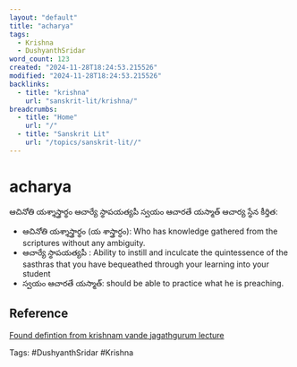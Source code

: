 ```yaml
---
layout: "default"
title: "acharya"
tags:
  - Krishna
  - DushyanthSridar
word_count: 123
created: "2024-11-28T18:24:53.215526"
modified: "2024-11-28T18:24:53.215526"
backlinks:
  - title: "krishna"
    url: "sanskrit-lit/krishna/"
breadcrumbs:
  - title: "Home"
    url: "/"
  - title: "Sanskrit Lit"
    url: "/topics/sanskrit-lit//"
---
```

# acharya

ఆచినోతి యశ్శాస్త్రార్థం ఆచార్యే స్థాపయత్యపీ స్వయం ఆచారతే యస్మాత్ ఆచార్య స్థేన కీర్తిత:

- ఆచినోతి యశ్శాస్త్రార్థం (య శాస్త్రార్ధం): Who has knowledge gathered from the scriptures without any ambiguity.
- ఆచార్యే స్థాపయత్యపీ : Ability to instill and inculcate the quintessence of the sasthras that you have bequeathed through your learning into your student
- స్వయం ఆచారతే యస్మాత్: should be able to practice what he is preaching.

## Reference

[Found defintion from krishnam vande jagathgurum lecture](https://youtu.be/UFi-bLF65mA?t=571)

Tags: #DushyanthSridar #Krishna
